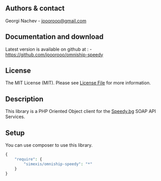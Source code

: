    
## Authors & contact


Georgi Nachev
    - jooorooo@gmail.com

    
## Documentation and download


Latest version is available on github at :
    - https://github.com/jooorooo/omniship-speedy


## License

The MIT License (MIT). Please see [License File](LICENSE.md) for more information.


## Description


This library is a PHP Oriented Object client for the [Speedy.bg](http://speedy.bg/) SOAP API Services.


## Setup 

You can use composer to use this library.

```php
{
    "require": {
		"simexis/omniship-speedy": "*"
    }
}
```

